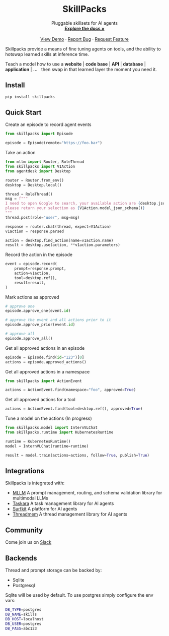 <!-- PROJECT LOGO -->
<br />
<p align="center">
  <!-- <a href="https://github.com/agentsea/skillpacks">
    <img src="https://project-logo.png" alt="Logo" width="80">
  </a> -->

  <h1 align="center">SkillPacks</h1>

  <p align="center">
    Pluggable skillsets for AI agents
    <br />
    <a href="https://github.com/agentsea/skillpacks"><strong>Explore the docs »</strong></a>
    <br />
    <br />
    <a href="https://youtu.be/exoOUUwFRB8">View Demo</a>
    ·
    <a href="https://github.com/agentsea/skillpacks/issues">Report Bug</a>
    ·
    <a href="https://github.com/agentsea/skillpacks/issues">Request Feature</a>
  </p>
</p>

Skillpacks provide a means of fine tuning agents on tools, and the ability to hotswap learned skills at inference time.

Teach a model how to use a **website** | **code base** | **API** | **database** | **application** | **...** &nbsp; then swap in that learned layer the moment you need it.

## Install

```bash
pip install skillpacks
```

## Quick Start

Create an episode to record agent events

```python
from skillpacks import Episode

episode = Episode(remote="https://foo.bar")
```

Take an action

```python
from mllm import Router, RoleThread
from skillpacks import V1Action
from agentdesk import Desktop

router = Router.from_env()
desktop = Desktop.local()

thread = RoleThread()
msg = f"""
I need to open Google to search, your available action are {desktop.json_schema()}
please return your selection as {V1Action.model_json_schema()}
"""
thread.post(role="user", msg=msg)

response = router.chat(thread, expect=V1Action)
v1action = response.parsed

action = desktop.find_action(name=v1action.name)
result = desktop.use(action, **v1action.parameters)
```

Record the action in the episode

```python
event = episode.record(
    prompt=response.prompt,
    action=v1action,
    tool=desktop.ref(),
    result=result,
)
```

Mark actions as approved

```python
# approve one
episode.approve_one(event.id)

# approve the event and all actions prior to it
episode.approve_prior(event.id)

# approve all
episode.approve_all()
```

Get all approved actions in an episode

```python
episode = Episode.find(id="123")[0]
actions = episode.approved_actions()
```

Get all approved actions in a namespace

```python
from skillpacks import ActionEvent

actions = ActionEvent.find(namespace="foo", approved=True)
```

Get all approved actions for a tool

```python
actions = ActionEvent.find(tool=desktop.ref(), approved=True)
```

Tune a model on the actions (In progress)

```python
from skillpacks.model import InternVLChat
from skillpacks.runtime import KubernetesRuntime

runtime = KubernetesRuntime()
model = InternVLChat(runtime=runtime)

result = model.train(actions=actions, follow=True, publish=True)
```

## Integrations

Skillpacks is integrated with:

- [MLLM](https://github.com/agentsea/mllm) A prompt management, routing, and schema validation library for multimodal LLMs
- [Taskara](https://github.com/agentsea/taskara) A task management library for AI agents
- [Surfkit](https://github.com/agentsea/surfkit) A platform for AI agents
- [Threadmem](https://github.com/agentsea/threadmem) A thread management library for AI agents

## Community

Come join us on [Slack](https://agentsea.slack.com/join/signup)

## Backends

Thread and prompt storage can be backed by:

- Sqlite
- Postgresql

Sqlite will be used by default. To use postgres simply configure the env vars:

```sh
DB_TYPE=postgres
DB_NAME=skills
DB_HOST=localhost
DB_USER=postgres
DB_PASS=abc123
```
